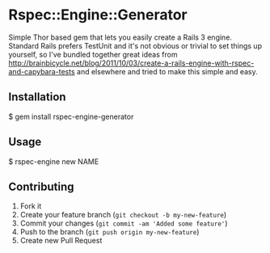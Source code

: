 # Rspec::Engine::Generator

Simple Thor based gem that lets you easily create a Rails 3 engine.
Standard Rails prefers TestUnit and it's not obvious or trivial to set
things up yourself, so I've bundled together great ideas from
http://brainbicycle.net/blog/2011/10/03/create-a-rails-engine-with-rspec-and-capybara-tests
and elsewhere and tried to make this simple and easy.

## Installation

  $ gem install rspec-engine-generator

## Usage

$ rspec-engine new NAME

## Contributing

1. Fork it
2. Create your feature branch (`git checkout -b my-new-feature`)
3. Commit your changes (`git commit -am 'Added some feature'`)
4. Push to the branch (`git push origin my-new-feature`)
5. Create new Pull Request
